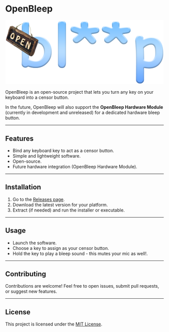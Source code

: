 # OpenBleep

![OpenBleep Logo](openbleep.png)

OpenBleep is an open-source project that lets you turn any key on your keyboard into a censor button.

In the future, OpenBleep will also support the **OpenBleep Hardware Module** (currently in development and unreleased) for a dedicated hardware bleep button.

---

## Features
- Bind any keyboard key to act as a censor button.
- Simple and lightweight software.
- Open-source.
- Future hardware integration (OpenBleep Hardware Module).

---

## Installation
1. Go to the [Releases page](https://github.com/textureoverload/OpenBleep/releases).
2. Download the latest version for your platform.
3. Extract (if needed) and run the installer or executable.

---

## Usage
- Launch the software.
- Choose a key to assign as your censor button.
- Hold the key to play a bleep sound - this mutes your mic as well!.

---

## Contributing
Contributions are welcome! Feel free to open issues, submit pull requests, or suggest new features.  

---

## License
This project is licensed under the [MIT License](LICENSE).
